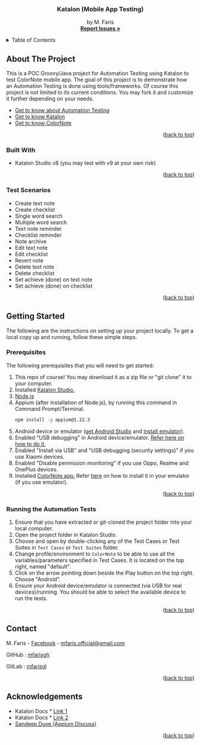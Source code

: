 <!-- Improved compatibility of back to top link: See: https://github.com/othneildrew/Best-README-Template/pull/73 -->
<a name="readme-top"></a>
<!--
*** Thanks for checking out the Best-README-Template. If you have a suggestion
*** that would make this better, please fork the repo and create a pull request
*** or simply open an issue with the tag "enhancement".
*** Don't forget to give the project a star!
*** Thanks again! Now go create something AMAZING! :D
-->



<!-- PROJECT LOGO -->
<br />
<div align="center">

<h3 align="center">Katalon (Mobile App Testing)</h3>

  <p align="center">
    by M. Faris
    <br />
    <a href="https://github.com/mfarisgh/ColorNote_Automation_Test_Faris/issues"><strong>Report Issues »</strong></a>
    <br />
  </p>
</div>



<!-- TABLE OF CONTENTS -->
<details>
  <summary>Table of Contents</summary>
  <ol>
    <li>
      <a href="#about-the-project">About The Project</a>
      <ul>
        <li><a href="#built-with">Built With</a></li>
        <li><a href="#test-scenarios">Test Scenarios</a></li>
      </ul>
    </li>
    <li>
      <a href="#getting-started">Getting Started</a>
      <ul>
        <li><a href="#prerequisites">Prerequisites</a></li>
        <li><a href="#running-the-automation-tests">Running the Automation Tests</a></li>
      </ul>
    </li>
    <li><a href="#contact">Contact</a></li>
    <li><a href="#acknowledgements">Acknowledgements</a></li>
  </ol>
</details>



<!-- ABOUT THE PROJECT -->
## About The Project

This is a POC Groovy/Java project for Automation Testing using Katalon to test ColorNote mobile app. 
The goal of this project is to demonstrate how an Automation Testing is done using tools/frameworks. 
Of course this project is not limited to its current conditions. 
You may fork it and customize it further depending on your needs.

* [Get to know about Automation Testing](https://www.techtarget.com/searchsoftwarequality/definition/automated-software-testing)
* [Get to know Katalon](https://katalon.com/)
* [Get to know ColorNote](https://www.colornote.com/)

<p align="right">(<a href="#readme-top">back to top</a>)</p>


### Built With

* Katalon Studio v8 (you may test with v9 at your own risk)

<p align="right">(<a href="#readme-top">back to top</a>)</p>


### Test Scenarios

* Create text note
* Create checklist
* Single word search
* Multiple word search
* Text note reminder
* Checklist reminder
* Note archive
* Edit text note
* Edit checklist
* Revert note
* Delete text note
* Delete checklist
* Set achieve (done) on text note
* Set achieve (done) on checklist

<p align="right">(<a href="#readme-top">back to top</a>)</p>



<!-- GETTING STARTED -->
## Getting Started

The following are the instructions on setting up your project locally.
To get a local copy up and running, follow these simple steps.

### Prerequisites

The following prerequisites that you will need to get started:

1. This repo of course! You may download it as a zip file or "git clone" it to your computer.
2. Installed [Katalon Studio.](https://katalon.com/download)
3. [Node.js](https://nodejs.org/en/download/current)
4. Appium (after installation of Node.js), by running this command in Command Prompt/Terminal.
   ```sh
   npm install -g appium@1.22.3
   ```
6. Android device or emulator ([get Android Studio](https://developer.android.com/studio) and [install emulator](https://developer.android.com/studio/run/emulator)).
7. Enabled "USB debugging" in Android device/emulator. [Refer here on how to do it.](https://developer.android.com/studio/debug/dev-options)
8. Enabled "Install via USB" and "USB debugging (security settings)" if you use Xiaomi devices.
9. Enabled "Disable permission monitoring" if you use Oppo, Realme and OnePlus devices.
10. Installed [ColorNote app.](https://www.apkmirror.com/apk/notes/colornote-notepad-notes/) Refer [here](https://www.vrtourviewer.com/docs/adb/) on how to install it in your emulator (if you use emulator).

<p align="right">(<a href="#readme-top">back to top</a>)</p>

### Running the Automation Tests

1. Ensure that you have extracted or git-cloned the project folder into your local computer.
2. Open the project folder in Katalon Studio.
3. Choose and open by double-clicking any of the Test Cases or Test Suites in `Test Cases` or `Test Suites` folder.
4. Change profile/environment to `ColorNote` to be able to use all the variables/parameters specified in Test Cases. It is located on the top right, named "default".
5. Click on the arrow pointing down beside the Play button on the top right. Choose "Android".
6. Ensure your Android device/emulator is connected (via USB for real devices)/running. You should be able to select the available device to run the tests.

<p align="right">(<a href="#readme-top">back to top</a>)</p>



<!-- CONTACT -->
## Contact

M. Faris - [Facebook](https://fb.me/its.me.eff) - mfaris.official@gmail.com

GitHub : [mfarisgh](https://github.com/mfarisgh)

GitLab : [mfarisgl](https://gitlab.com/mfarisgl)

<p align="right">(<a href="#readme-top">back to top</a>)</p>



<!-- ACKNOWLEDGMENTS -->
## Acknowledgements

* Katalon Docs * [Link 1](https://docs.katalon.com/katalon-studio/manage-projects/set-up-projects/mobile-testing/android/mobile-set-up-real-android-devices-in-katalon-studio)
* Katalon Docs * [Link 2](https://docs.katalon.com/katalon-studio/get-started/sample-projects/mobile/mobile-create-and-run-android-test-case)
* [Sandeep Duve (Appium Discuss)](https://discuss.appium.io/t/i-am-getting-following-error-while-executing-appium-java-script/29904)

<p align="right">(<a href="#readme-top">back to top</a>)</p>



<!-- MARKDOWN LINKS & IMAGES -->
<!-- https://www.markdownguide.org/basic-syntax/#reference-style-links -->
